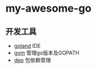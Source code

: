 # my-awesome-go


## 开发工具
- [goland](https://www.jetbrains.com/go/) IDE
- [gvm](https://github.com/moovweb/gvm) 管理go版本及GOPATH
- [dep](https://github.com/golang/dep) 包依赖管理
